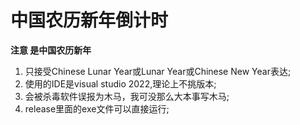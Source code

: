# 中国农历新年倒计时
**注意 是中国农历新年**
1. 只接受Chinese Lunar Year或Lunar Year或Chinese New Year表达;
2. 使用的IDE是visual studio 2022,理论上不挑版本;
3. 会被杀毒软件误报为木马，我可没那么大本事写木马;
4. release里面的exe文件可以直接运行;
